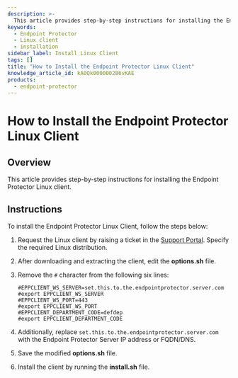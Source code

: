 ```yaml
---
description: >-
  This article provides step-by-step instructions for installing the Endpoint Protector Linux client.
keywords:
  - Endpoint Protector
  - Linux client
  - installation
sidebar_label: Install Linux Client
tags: []
title: "How to Install the Endpoint Protector Linux Client"
knowledge_article_id: kA0Qk0000002B6vKAE
products:
  - endpoint-protector
---
```


# How to Install the Endpoint Protector Linux Client

## Overview

This article provides step-by-step instructions for installing the Endpoint Protector Linux client.

## Instructions

To install the Endpoint Protector Linux Client, follow the steps below:

1. Request the Linux client by raising a ticket in the [Support Portal](https://www.netwrix.com/support.html). Specify the required Linux distribution.
2. After downloading and extracting the client, edit the **options.sh** file.
3. Remove the `#` character from the following six lines:

   ```plaintext
   #EPPCLIENT_WS_SERVER=set.this.to.the.endpointprotector.server.com
   #export EPPCLIENT_WS_SERVER
   #EPPCLIENT_WS_PORT=443
   #export EPPCLIENT_WS_PORT
   #EPPCLIENT_DEPARTMENT_CODE=defdep
   #export EPPCLIENT_DEPARTMENT_CODE
   ```

4. Additionally, replace `set.this.to.the.endpointprotector.server.com` with the Endpoint Protector Server IP address or FQDN/DNS.
5. Save the modified **options.sh** file.
6. Install the client by running the **install.sh** file.